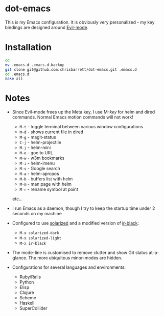 # dot-emacs

This is my Emacs configuration. It is obviously very personalized - my key bindings are designed around [Evil-mode](http://gitorious.org/evil/pages/Home).

# Installation

```bash
cd
mv .emacs.d .emacs.d.backup
git clone git@github.com:chrisbarrett/dot-emacs.git .emacs.d
cd .emacs.d
make all
```

# Notes

* Since Evil-mode frees up the Meta key, I use M-*key* for helm and dired commands. Normal Emacs motion commands will not work!
    * `M-t` - toggle terminal between various window configurations
    * `M-d` - shows current file in dired
    * `M-g` - magit-status
    * `C-j` - helm-projectile
    * `M-j` - helm-mini
    * `M-e` - goe to URL
    * `M-w` - w3m bookmarks
    * `M-i` - helm-imenu
    * `M-s` - Google search
    * `M-a` - helm-apropos
    * `M-b` - buffers list with helm
    * `M-m` - man page with helm
    * `M-r` - rename symbol at point

    etc...

* I run Emacs as a daemon, though I try to keep the startup time under 2 seconds on my machine

* Configured to use [solarized](https://github.com/bbatsov/solarized-emacs)  and a modified version of [ir-black](https://github.com/jmdeldin/ir-black-theme.el):
    * `M-x solarized-dark`
    * `M-x solarized-light`
    * `M-x ir-black`

* The mode-line is customised to remove clutter and show Git status at-a-glance. The more ubiquitous minor-modes are hidden.

* Configurations for several languages and environments:
    * Ruby/Rails
    * Python
    * Elisp
    * Clojure
    * Scheme
    * Haskell
    * SuperCollider
